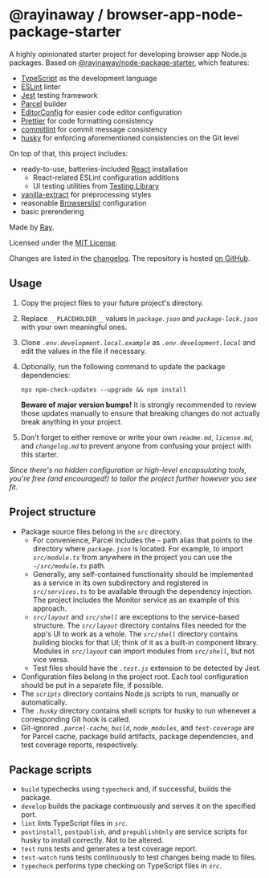 # @rayinaway / browser-app-node-package-starter

A highly opinionated starter project for developing browser app Node.js packages. Based on [@rayinaway/node-package-starter](https://github.com/rayinaway/node-package-starter), which features:

- [TypeScript](https://www.typescriptlang.org) as the development language
- [ESLint](https://eslint.org) linter
- [Jest](https://jestjs.io) testing framework
- [Parcel](https://parceljs.org) builder
- [EditorConfig](https://editorconfig.org) for easier code editor configuration
- [Prettier](https://prettier.io) for code formatting consistency
- [commitlint](https://commitlint.js.org) for commit message consistency
- [husky](https://typicode.github.io/husky) for enforcing aforementioned consistencies on the Git level

On top of that, this project includes:

- ready-to-use, batteries-included [React](https://reactjs.org) installation
  - React-related ESLint configuration additions
  - UI testing utilities from [Testing Library](https://testing-library.com)
- [vanilla-extract](https://vanilla-extract.style) for preprocessing styles
- reasonable [Browserslist](https://browsersl.ist) configuration
- basic prerendering

Made by [Ray](https://rayinaway.github.io).

Licensed under the [MIT License](./license.md).

Changes are listed in the [changelog](./changelog.md). The repository is hosted [on GitHub](https://github.com/rayinaway/browser-app-node-package-starter).

## Usage

1. Copy the project files to your future project's directory.

2. Replace `__PLACEHOLDER__` values in _`package.json`_ and _`package-lock.json`_ with your own meaningful ones.

3. Clone _`.env.development.local.example`_ as _`.env.development.local`_ and edit the values in the file if necessary.

4. Optionally, run the following command to update the package dependencies:

   ```shell
   npx npm-check-updates --upgrade && npm install
   ```

   **Beware of major version bumps!** It is strongly recommended to review those updates manually to ensure that breaking changes do not actually break anything in your project.

5. Don't forget to either remove or write your own _`readme.md`_, _`license.md`_, and _`changelog.md`_ to prevent anyone from confusing your project with this starter.

_Since there's no hidden configuration or high-level encapsulating tools, you're free (and encouraged!) to tailor the project further however you see fit._

## Project structure

- Package source files belong in the _`src`_ directory.
  - For convenience, Parcel includes the _`~`_ path alias that points to the directory where _`package.json`_ is located. For example, to import _`src/module.ts`_ from anywhere in the project you can use the _`~/src/module.ts`_ path.
  - Generally, any self-contained functionality should be implemented as a service in its own subdirectory and registered in _`src/services.ts`_ to be available through the dependency injection. The project includes the Monitor service as an example of this approach.
  - _`src/layout`_ and _`src/shell`_ are exceptions to the service-based structure. The _`src/layout`_ directory contains files needed for the app's UI to work as a whole. The _`src/shell`_ directory contains building blocks for that UI; think of it as a built-in component library. Modules in _`src/layout`_ can import modules from _`src/shell`_, but not vice versa.
  - Test files should have the _`.test.js`_ extension to be detected by Jest.
- Configuration files belong in the project root. Each tool configuration should be put in a separate file, if possible.
- The _`scripts`_ directory contains Node.js scripts to run, manually or automatically.
- The _`.husky`_ directory contains shell scripts for husky to run whenever a corresponding Git hook is called.
- Git-ignored _`.parcel-cache`_, _`build`_, _`node_modules`_, and _`test-coverage`_ are for Parcel cache, package build artifacts, package dependencies, and test coverage reports, respectively.

## Package scripts

- `build` typechecks using `typecheck` and, if successful, builds the package.
- `develop` builds the package continuously and serves it on the specified port.
- `lint` lints TypeScript files in _`src`_.
- `postinstall`, `postpublish`, and `prepublishOnly` are service scripts for husky to install correctly. Not to be altered.
- `test` runs tests and generates a test coverage report.
- `test-watch` runs tests continuously to test changes being made to files.
- `typecheck` performs type checking on TypeScript files in _`src`_.
